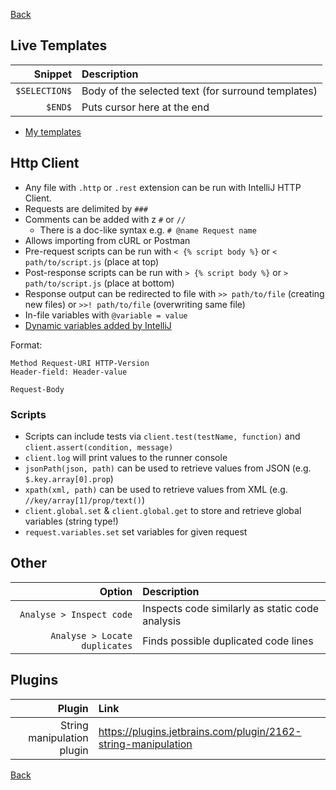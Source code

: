 [Back](../../README.md)

## Live Templates

|       Snippet | Description                                        |
|--------------:|:---------------------------------------------------|
| `$SELECTION$` | Body of the selected text (for surround templates) |
|       `$END$` | Puts cursor here at the end                        |

- [My templates](./live-templates.md)

## Http Client

- Any file with `.http` or `.rest` extension can be run with IntelliJ HTTP Client.
- Requests are delimited by `###`
- Comments can be added with z `#` or `//`
  - There is a doc-like syntax e.g. `# @name Request name`
- Allows importing from cURL or Postman
- Pre-request scripts can be run with `< {% script body %}` or `< path/to/script.js` (place at top)
- Post-response scripts can be run with `> {% script body %}` or `> path/to/script.js` (place at bottom)
- Response output can be redirected to file with `>> path/to/file` (creating new files) or `>>! path/to/file` (overwriting same file) 
- In-file variables with `@variable = value`
- [Dynamic variables added by IntelliJ](https://www.jetbrains.com/help/idea/exploring-http-syntax.html#dynamic-variables)

Format:
```
Method Request-URI HTTP-Version
Header-field: Header-value

Request-Body
```

### Scripts

- Scripts can include tests via `client.test(testName, function)` and `client.assert(condition, message)`
- `client.log` will print values to the runner console
- `jsonPath(json, path)` can be used to retrieve values from JSON (e.g. `$.key.array[0].prop`)
- `xpath(xml, path)` can be used to retrieve values from XML (e.g. `//key/array[1]/prop/text()`)
- `client.global.set` & `client.global.get` to store and retrieve global variables (string type!)
- `request.variables.set` set variables for given request

## Other

|                        Option | Description                                     |
|------------------------------:|:------------------------------------------------|
|      `Analyse > Inspect code` | Inspects code similarly as static code analysis |
| `Analyse > Locate duplicates` | Finds possible duplicated code lines            |

## Plugins

|                     Plugin | Link                                                          |
|---------------------------:|:--------------------------------------------------------------|
| String manipulation plugin | https://plugins.jetbrains.com/plugin/2162-string-manipulation |

[Back](../../README.md)
